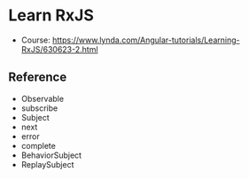 # Learn RxJS

- Course: https://www.lynda.com/Angular-tutorials/Learning-RxJS/630623-2.html

## Reference
- Observable
- subscribe
- Subject
- next
- error
- complete
- BehaviorSubject
- ReplaySubject
